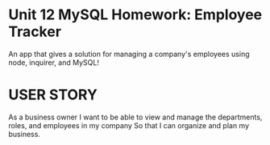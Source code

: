 # Unit 12 MySQL Homework: Employee Tracker

An app that gives a solution for managing a company's employees using node, inquirer, and MySQL!



# USER STORY
As a business owner
I want to be able to view and manage the departments, roles, and employees in my company
So that I can organize and plan my business. 



